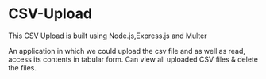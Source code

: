# CSV-Upload

This CSV Upload is built using Node.js,Express.js and Multer

An application in which we could upload the csv file and as well as read, access its contents in tabular form. 
Can view all uploaded CSV files & delete the files.


